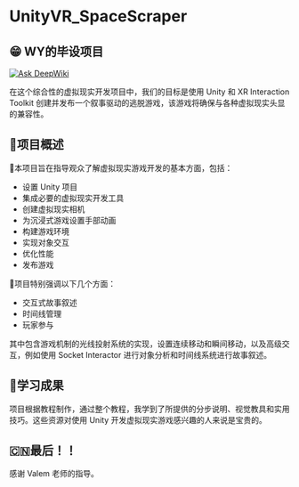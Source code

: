 
# UnityVR_SpaceScraper
## 😁 WY的毕设项目
[![Ask DeepWiki](https://deepwiki.com/badge.svg)](https://deepwiki.com/zhuwohaoyunYi/UnityVR_SpaceScraper)

在这个综合性的虚拟现实开发项目中，我们的目标是使用 Unity 和 XR Interaction Toolkit 创建并发布一个叙事驱动的逃脱游戏，该游戏将确保与各种虚拟现实头显的兼容性。

## 🏮项目概述

🎈本项目旨在指导观众了解虚拟现实游戏开发的基本方面，包括：
- 设置 Unity 项目
- 集成必要的虚拟现实开发工具
- 创建虚拟现实相机
- 为沉浸式游戏设置手部动画
- 构建游戏环境
- 实现对象交互
- 优化性能
- 发布游戏

🎉项目特别强调以下几个方面：
- 交互式故事叙述
- 时间线管理
- 玩家参与

其中包含游戏机制的光线投射系统的实现，设置连续移动和瞬间移动，以及高级交互，例如使用 Socket Interactor 进行对象分析和时间线系统进行故事叙述。

## 🤗学习成果

项目根据教程制作，通过整个教程，我学到了所提供的分步说明、视觉教具和实用技巧。这些资源对使用 Unity 开发虚拟现实游戏感兴趣的人来说是宝贵的。

## 🇨🇳最后！！

感谢 Valem 老师的指导。
